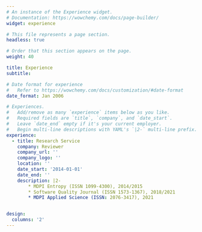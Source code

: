 ```yaml
---
# An instance of the Experience widget.
# Documentation: https://wowchemy.com/docs/page-builder/
widget: experience

# This file represents a page section.
headless: true

# Order that this section appears on the page.
weight: 40

title: Experience
subtitle:

# Date format for experience
#   Refer to https://wowchemy.com/docs/customization/#date-format
date_format: Jan 2006

# Experiences.
#   Add/remove as many `experience` items below as you like.
#   Required fields are `title`, `company`, and `date_start`.
#   Leave `date_end` empty if it's your current employer.
#   Begin multi-line descriptions with YAML's `|2-` multi-line prefix.
experience:
  - title: Research Service
    company: Reviewer
    company_url: ''
    company_logo: ''
    location: ''
    date_start: '2014-01-01'
    date_end: ''
    description: |2-   
        * MDPI Entropy (ISSN 1099-4300), 2014/2015
        * Software Quality Journal (ISSN 1573-1367), 2018/2021
        * MDPI Applied Science (ISSN: 2076-3417), 2021


design:
  columns: '2'
---
```

